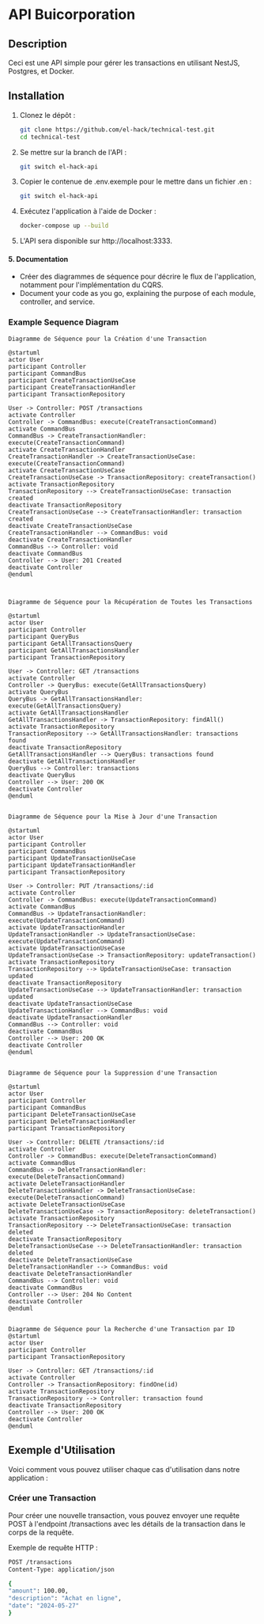 # API Buicorporation

## Description

Ceci est une API simple pour gérer les transactions en utilisant NestJS, Postgres, et Docker.

## Installation

1. Clonez le dépôt :
   ```sh
   git clone https://github.com/el-hack/technical-test.git
   cd technical-test
   ```


2. Se mettre sur la branch de l'API :
   ```sh
   git switch el-hack-api
   ```


2. Copier le contenue de .env.exemple pour le mettre dans un fichier .en :
   ```sh
   git switch el-hack-api
   ```


3. Exécutez l'application à l'aide de Docker :
   ```sh
   docker-compose up --build
   ```

4. L'API sera disponible sur http://localhost:3333.


#### 5. Documentation

- Créer des diagrammes de séquence pour décrire le flux de l'application, notamment pour l'implémentation du CQRS.
- Document your code as you go, explaining the purpose of each module, controller, and service.

### Example Sequence Diagram

```mermaid
Diagramme de Séquence pour la Création d'une Transaction

@startuml
actor User
participant Controller
participant CommandBus
participant CreateTransactionUseCase
participant CreateTransactionHandler
participant TransactionRepository

User -> Controller: POST /transactions
activate Controller
Controller -> CommandBus: execute(CreateTransactionCommand)
activate CommandBus
CommandBus -> CreateTransactionHandler: execute(CreateTransactionCommand)
activate CreateTransactionHandler
CreateTransactionHandler -> CreateTransactionUseCase: execute(CreateTransactionCommand)
activate CreateTransactionUseCase
CreateTransactionUseCase -> TransactionRepository: createTransaction()
activate TransactionRepository
TransactionRepository --> CreateTransactionUseCase: transaction created
deactivate TransactionRepository
CreateTransactionUseCase --> CreateTransactionHandler: transaction created
deactivate CreateTransactionUseCase
CreateTransactionHandler --> CommandBus: void
deactivate CreateTransactionHandler
CommandBus --> Controller: void
deactivate CommandBus
Controller --> User: 201 Created
deactivate Controller
@enduml



Diagramme de Séquence pour la Récupération de Toutes les Transactions

@startuml
actor User
participant Controller
participant QueryBus
participant GetAllTransactionsQuery
participant GetAllTransactionsHandler
participant TransactionRepository

User -> Controller: GET /transactions
activate Controller
Controller -> QueryBus: execute(GetAllTransactionsQuery)
activate QueryBus
QueryBus -> GetAllTransactionsHandler: execute(GetAllTransactionsQuery)
activate GetAllTransactionsHandler
GetAllTransactionsHandler -> TransactionRepository: findAll()
activate TransactionRepository
TransactionRepository --> GetAllTransactionsHandler: transactions found
deactivate TransactionRepository
GetAllTransactionsHandler --> QueryBus: transactions found
deactivate GetAllTransactionsHandler
QueryBus --> Controller: transactions
deactivate QueryBus
Controller --> User: 200 OK
deactivate Controller
@enduml


Diagramme de Séquence pour la Mise à Jour d'une Transaction

@startuml
actor User
participant Controller
participant CommandBus
participant UpdateTransactionUseCase
participant UpdateTransactionHandler
participant TransactionRepository

User -> Controller: PUT /transactions/:id
activate Controller
Controller -> CommandBus: execute(UpdateTransactionCommand)
activate CommandBus
CommandBus -> UpdateTransactionHandler: execute(UpdateTransactionCommand)
activate UpdateTransactionHandler
UpdateTransactionHandler -> UpdateTransactionUseCase: execute(UpdateTransactionCommand)
activate UpdateTransactionUseCase
UpdateTransactionUseCase -> TransactionRepository: updateTransaction()
activate TransactionRepository
TransactionRepository --> UpdateTransactionUseCase: transaction updated
deactivate TransactionRepository
UpdateTransactionUseCase --> UpdateTransactionHandler: transaction updated
deactivate UpdateTransactionUseCase
UpdateTransactionHandler --> CommandBus: void
deactivate UpdateTransactionHandler
CommandBus --> Controller: void
deactivate CommandBus
Controller --> User: 200 OK
deactivate Controller
@enduml


Diagramme de Séquence pour la Suppression d'une Transaction

@startuml
actor User
participant Controller
participant CommandBus
participant DeleteTransactionUseCase
participant DeleteTransactionHandler
participant TransactionRepository

User -> Controller: DELETE /transactions/:id
activate Controller
Controller -> CommandBus: execute(DeleteTransactionCommand)
activate CommandBus
CommandBus -> DeleteTransactionHandler: execute(DeleteTransactionCommand)
activate DeleteTransactionHandler
DeleteTransactionHandler -> DeleteTransactionUseCase: execute(DeleteTransactionCommand)
activate DeleteTransactionUseCase
DeleteTransactionUseCase -> TransactionRepository: deleteTransaction()
activate TransactionRepository
TransactionRepository --> DeleteTransactionUseCase: transaction deleted
deactivate TransactionRepository
DeleteTransactionUseCase --> DeleteTransactionHandler: transaction deleted
deactivate DeleteTransactionUseCase
DeleteTransactionHandler --> CommandBus: void
deactivate DeleteTransactionHandler
CommandBus --> Controller: void
deactivate CommandBus
Controller --> User: 204 No Content
deactivate Controller
@enduml


Diagramme de Séquence pour la Recherche d'une Transaction par ID
@startuml
actor User
participant Controller
participant TransactionRepository

User -> Controller: GET /transactions/:id
activate Controller
Controller -> TransactionRepository: findOne(id)
activate TransactionRepository
TransactionRepository --> Controller: transaction found
deactivate TransactionRepository
Controller --> User: 200 OK
deactivate Controller
@enduml
```


## Exemple d'Utilisation

Voici comment vous pouvez utiliser chaque cas d'utilisation dans notre application :


### Créer une Transaction

Pour créer une nouvelle transaction, vous pouvez envoyer une requête POST à l'endpoint /transactions avec les détails de la transaction dans le corps de la requête.

Exemple de requête HTTP :

   ```sh
   POST /transactions
   Content-Type: application/json

   {
   "amount": 100.00,
   "description": "Achat en ligne",
   "date": "2024-05-27"
   }
   ```